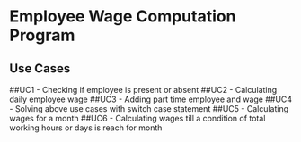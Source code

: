 # Employee Wage Computation Program

## Use Cases
##UC1 - Checking if employee is present or absent
##UC2 - Calculating daily employee wage
##UC3 - Adding part time employee and wage
##UC4 - Solving above use cases with switch case statement
##UC5 - Calculating wages for a month
##UC6 - Calculating wages till a condition of total working hours or days is reach for month

